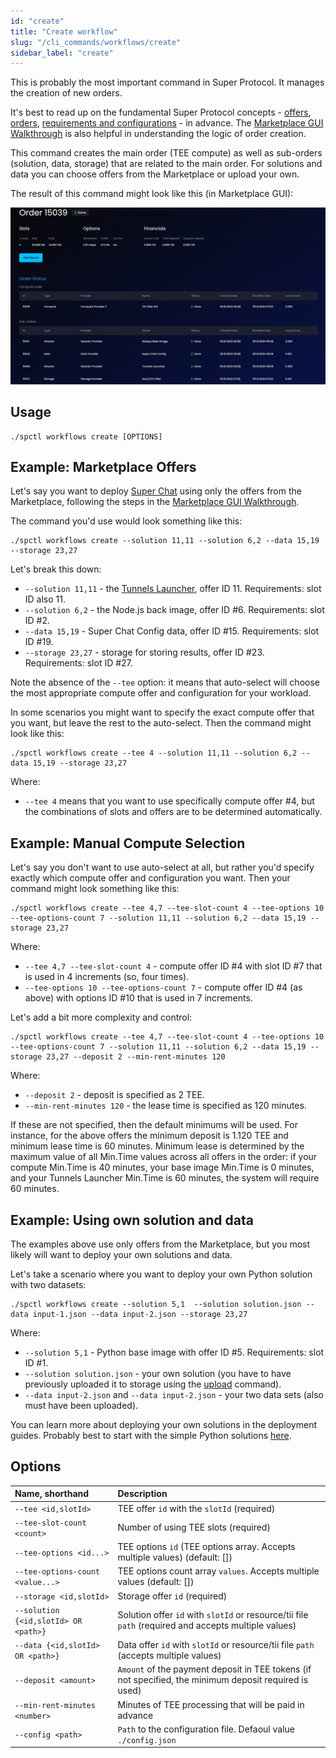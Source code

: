 ```yaml
---
id: "create"
title: "Create workflow"
slug: "/cli_commands/workflows/create"
sidebar_label: "create"
---
```


This is probably the most important command in Super Protocol. It manages the creation of new orders.

It's best to read up on the fundamental Super Protocol concepts - [offers](/developers/fundamentals/offers), [orders](/developers/fundamentals/orders), [requirements and configurations](/developers/fundamentals/slots) - in advance. The [Marketplace GUI Walkthrough](/developers/marketplace/walkthrough) is also helpful in understanding the logic of order creation.

This command creates the main order (TEE compute) as well as sub-orders (solution, data, storage) that are related to the main order. For solutions and data you can choose offers from the Marketplace or upload your own.

The result of this command might look like this (in Marketplace GUI):

![img.png](img.png)

## Usage

```
./spctl workflows create [OPTIONS]
```

## Example: Marketplace Offers

Let's say you want to deploy [Super Chat](/developers/offers/superchat) using only the offers from the Marketplace, following the steps in the [Marketplace GUI Walkthrough](/developers/marketplace/walkthrough).

The command you'd use would look something like this:

```
./spctl workflows create --solution 11,11 --solution 6,2 --data 15,19 --storage 23,27
```

Let's break this down:
* `--solution 11,11` - the [Tunnels Launcher](/developers/offers/launcher), offer ID 11. Requirements:  slot ID also 11.
* `--solution 6,2` - the Node.js back image, offer ID #6. Requirements: slot ID #2.
* `--data 15,19` - Super Chat Config data, offer ID #15. Requirements: slot ID #19.
* `--storage 23,27` - storage for storing results, offer ID #23. Requirements: slot ID #27.

Note the absence of the `--tee` option: it means that auto-select will choose the most appropriate compute offer and configuration for your workload.

In some scenarios you might want to specify the exact compute offer that you want, but leave the rest to the auto-select. Then the command might look like this:

```
./spctl workflows create --tee 4 --solution 11,11 --solution 6,2 --data 15,19 --storage 23,27
```

Where:
* `--tee 4` means that you want to use specifically compute offer #4, but the combinations of slots and offers are to be determined automatically.

## Example: Manual Compute Selection

Let's say you don't want to use auto-select at all, but rather you'd specify exactly which compute offer and configuration you want. Then your command might look something like this:

```
./spctl workflows create --tee 4,7 --tee-slot-count 4 --tee-options 10 --tee-options-count 7 --solution 11,11 --solution 6,2 --data 15,19 --storage 23,27
```
Where:
* `--tee 4,7 --tee-slot-count 4` - compute offer ID #4 with slot ID #7 that is used in 4 increments (so, four times).
* `--tee-options 10 --tee-options-count 7` - compute offer ID #4 (as above) with options ID #10 that is used in 7 increments.

Let's add a bit more complexity and control:

```
./spctl workflows create --tee 4,7 --tee-slot-count 4 --tee-options 10 --tee-options-count 7 --solution 11,11 --solution 6,2 --data 15,19 --storage 23,27 --deposit 2 --min-rent-minutes 120
```

Where:
* `--deposit 2` - deposit is specified as 2 TEE. 
* `--min-rent-minutes 120` - the lease time is specified as 120 minutes. 

If these are not specified, then the default minimums will be used. For instance, for the above offers the minimum deposit is 1.120 TEE and minimum lease time is 60 minutes. Minimum lease is determined by the maximum value of all Min.Time values across all offers in the order: if your compute Min.Time is 40 minutes, your base image Min.Time is 0 minutes, and your Tunnels Launcher Min.Time is 60 minutes, the system will require 60 minutes. 

## Example: Using own solution and data

The examples above use only offers from the Marketplace, but you most likely will want to deploy your own solutions and data. 

Let's take a scenario where you want to deploy your own Python solution with two datasets:

```
./spctl workflows create --solution 5,1  --solution solution.json --data input-1.json --data input-2.json --storage 23,27
```

Where:

* `--solution 5,1` - Python base image with offer ID #5. Requirements: slot ID #1.
* `--solution solution.json` - your own solution (you have to have previously uploaded it to storage using the [upload](/developers/cli_commands/files/upload) command).
* `--data input-2.json` and `--data input-2.json` - your two data sets (also must have been uploaded).

You can learn more about deploying your own solutions in the deployment guides. Probably best to start with the simple Python solutions [here](/developers/deployment_guides/python).

## Options

|**Name, shorthand**|**Description**|
| :- | :- |
|`--tee <id,slotId>`|TEE offer `id` with the `slotId` (required)|
|`--tee-slot-count <count>`|Number of using TEE slots (required)|
|`--tee-options <id...>`|TEE options `id` (TEE options array. Accepts multiple values) (default: [])|
|`--tee-options-count <value...>`|TEE options count array `values`. Accepts multiple values (default: [])|
|`--storage <id,slotId>`|Storage offer `id` (required)|
|`--solution {<id,slotId> OR <path>}`|Solution offer `id` with `slotId` or resource/tii file `path` (required and accepts multiple values)|
|`--data {<id,slotId> OR <path>}`|Data offer `id` with `slotId` or resource/tii file `path` (accepts multiple values)|
|`--deposit <amount>`|`Amount` of the payment deposit in TEE tokens (if not specified, the minimum deposit required is used)|
|`--min-rent-minutes <number>`|Minutes of TEE processing that will be paid in advance|
|`--config <path>`|`Path` to the configuration file. Defaoul value `./config.json`|

